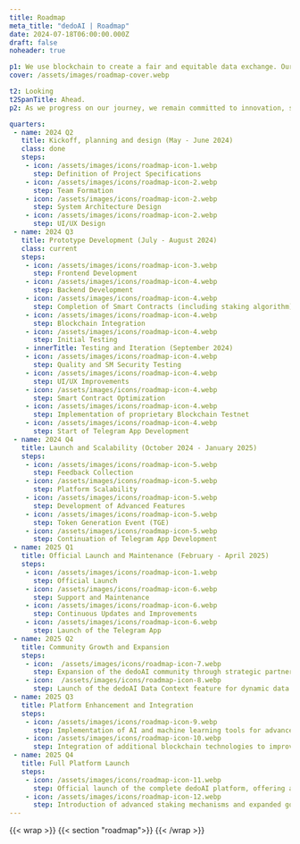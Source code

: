 ```yaml
---
title: Roadmap
meta_title: "dedoAI | Roadmap"
date: 2024-07-18T06:00:00.000Z
draft: false
noheader: true

p1: We use blockchain to create a fair and equitable data exchange. Our roadmap highlights key milestones in developing and enhancing the platform.
cover: /assets/images/roadmap-cover.webp

t2: Looking 
t2SpanTitle: Ahead.
p2: As we progress on our journey, we remain committed to innovation, security, and community engagement. Future phases will focus on scaling the platform, exploring new technologies, and continuously enhancing the ecosystem to meet the evolving needs of our users.

quarters:
 - name: 2024 Q2
   title: Kickoff, planning and design (May - June 2024)
   class: done
   steps:
    - icon: /assets/images/icons/roadmap-icon-1.webp
      step: Definition of Project Specifications
    - icon: /assets/images/icons/roadmap-icon-2.webp
      step: Team Formation
    - icon: /assets/images/icons/roadmap-icon-2.webp
      step: System Architecture Design
    - icon: /assets/images/icons/roadmap-icon-2.webp
      step: UI/UX Design
 - name: 2024 Q3
   title: Prototype Development (July - August 2024)
   class: current
   steps:
    - icon: /assets/images/icons/roadmap-icon-3.webp
      step: Frontend Development
    - icon: /assets/images/icons/roadmap-icon-4.webp
      step: Backend Development
    - icon: /assets/images/icons/roadmap-icon-4.webp
      step: Completion of Smart Contracts (including staking algorithm)
    - icon: /assets/images/icons/roadmap-icon-4.webp
      step: Blockchain Integration
    - icon: /assets/images/icons/roadmap-icon-4.webp
      step: Initial Testing
    - innerTitle: Testing and Iteration (September 2024)
    - icon: /assets/images/icons/roadmap-icon-4.webp
      step: Quality and SM Security Testing
    - icon: /assets/images/icons/roadmap-icon-4.webp
      step: UI/UX Improvements
    - icon: /assets/images/icons/roadmap-icon-4.webp
      step: Smart Contract Optimization
    - icon: /assets/images/icons/roadmap-icon-4.webp
      step: Implementation of proprietary Blockchain Testnet
    - icon: /assets/images/icons/roadmap-icon-4.webp
      step: Start of Telegram App Development
 - name: 2024 Q4
   title: Launch and Scalability (October 2024 - January 2025)
   steps:
    - icon: /assets/images/icons/roadmap-icon-5.webp
      step: Feedback Collection
    - icon: /assets/images/icons/roadmap-icon-5.webp
      step: Platform Scalability
    - icon: /assets/images/icons/roadmap-icon-5.webp
      step: Development of Advanced Features
    - icon: /assets/images/icons/roadmap-icon-5.webp
      step: Token Generation Event (TGE)
    - icon: /assets/images/icons/roadmap-icon-5.webp
      step: Continuation of Telegram App Development
 - name: 2025 Q1
   title: Official Launch and Maintenance (February - April 2025)
   steps:
    - icon: /assets/images/icons/roadmap-icon-1.webp
      step: Official Launch
    - icon: /assets/images/icons/roadmap-icon-6.webp
      step: Support and Maintenance
    - icon: /assets/images/icons/roadmap-icon-6.webp
      step: Continuous Updates and Improvements
    - icon: /assets/images/icons/roadmap-icon-6.webp
      step: Launch of the Telegram App
 - name: 2025 Q2
   title: Community Growth and Expansion
   steps:
    - icon:  /assets/images/icons/roadmap-icon-7.webp
      step: Expansion of the dedoAI community through strategic partnerships, marketing campaigns, and engagement initiatives
    - icon:  /assets/images/icons/roadmap-icon-8.webp
      step: Launch of the dedoAI Data Context feature for dynamic data transaction management
 - name: 2025 Q3
   title: Platform Enhancement and Integration
   steps:
    - icon: /assets/images/icons/roadmap-icon-9.webp
      step: Implementation of AI and machine learning tools for advanced data analysis and insights
    - icon: /assets/images/icons/roadmap-icon-10.webp
      step: Integration of additional blockchain technologies to improve platform functionality and user experience
 - name: 2025 Q4
   title: Full Platform Launch
   steps:
    - icon: /assets/images/icons/roadmap-icon-11.webp
      step: Official launch of the complete dedoAI platform, offering a comprehensive suite of tools and services for data producers and consumers
    - icon: /assets/images/icons/roadmap-icon-12.webp
      step: Introduction of advanced staking mechanisms and expanded governance models through the dedoAI DAO
---
```

{{< wrap >}}
{{< section "roadmap">}}
{{< /wrap >}}
